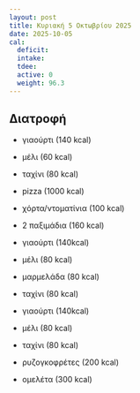 ```yaml
---
layout: post
title: Κυριακή 5 Οκτωβρίου 2025
date: 2025-10-05
cal:
  deficit: 
  intake: 
  tdee: 
  active: 0
  weight: 96.3
---
```


## Διατροφή

- γιαούρτι (140 kcal)
- μέλι (60 kcal)
- ταχίνι (80 kcal)

- pizza (1000 kcal)
- χόρτα/ντοματίνια (100 kcal)

- 2 παξιμάδια (160 kcal)
- γιαούρτι (140kcal)
- μέλι (80 kcal) 
- μαρμελάδα (80 kcal)
- ταχίνι (80 kcal)
- γιαούρτι (140kcal)
- μέλι (80 kcal) 
- ταχίνι (80 kcal)
- ρυζογκοφρέτες (200 kcal)
- ομελέτα (300 kcal)



<!---  ![pic](/pics/2025-10-05/yogurt.jpg)<br> -->
